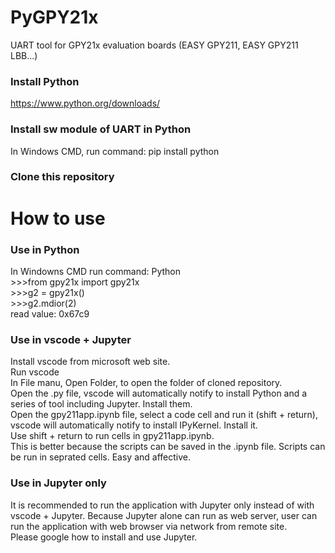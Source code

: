 # PyGPY21x
UART tool for GPY21x evaluation boards (EASY GPY211, EASY GPY211 LBB...)

### Install Python 
https://www.python.org/downloads/
### Install sw module of UART in Python
In Windows CMD, run command: pip install python
### Clone this repository  

# How to use
### Use in Python
In Windowns CMD run command: Python  
\>>>from gpy21x import gpy21x  
\>>>g2 = gpy21x()  
\>>>g2.mdior(2)  
read value: 0x67c9    
  
### Use in vscode + Jupyter
Install vscode from microsoft web site.  
Run vscode  
In File manu, Open Folder, to open the folder of cloned repository.  
Open the .py file, vscode will automatically notify to install Python and a series of tool including Jupyter. Install them.  
Open the gpy211app.ipynb file, select a code cell and run it (shift + return), vscode will automatically notify to install IPyKernel. Install it.  
Use shift + return to run cells in gpy211app.ipynb.  
This is better because the scripts can be saved in the .ipynb file. Scripts can be run in seprated cells. Easy and affective.
  
### Use in Jupyter only
It is recommended to run the application with Jupyter only instead of with vscode + Jupyter. Because Jupyter alone can run as web server, user can run the application with web browser via network from remote site.  
Please google how to install and use Jupyter.  
  




